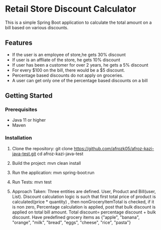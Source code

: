 # Retail Store Discount Calculator

This is a simple Spring Boot application to calculate the total amount on a bill based on various discounts.

## Features

- If the user is an employee of store,he gets 30% discount
- If user is an affliate of the store, he gets 10% discount
- If user has been a customer for over 2 years, he gets a 5% discount
- For every $100 on the bill, there would be a $5 discount.
- Percentage based discounts do not apply on groceries.
- A user can get only one of the percentage based discounts on a bill

## Getting Started

### Prerequisites

- Java 11 or higher
- Maven

### Installation

1. Clone the repository:
   git clone https://github.com/afrozk05/afroz-kazi-java-test.git
   cd afroz-kazi-java-test

2. Build the project:
   mvn clean install

3. Run the application:
   mvn spring-boot:run

4. Run Tests:
   mvn test

5. Approach Taken:
   Three entities are defined. User, Product and Bill(user, List<Product>).
   Discount calculation logic is such that first total price of product is 
   calculated(price * quantity) , then nonGroceryItemTotal is checked, if it is non zero, 
   Percentage calculation is applied, post that bulk discount is applied on total bill amount.
   Total discount= percentage discount + bulk discount.
   Have predefined grocery items as {"apple", "banana", "orange", "milk", "bread", "eggs", "cheese", "rice", "pasta"}
